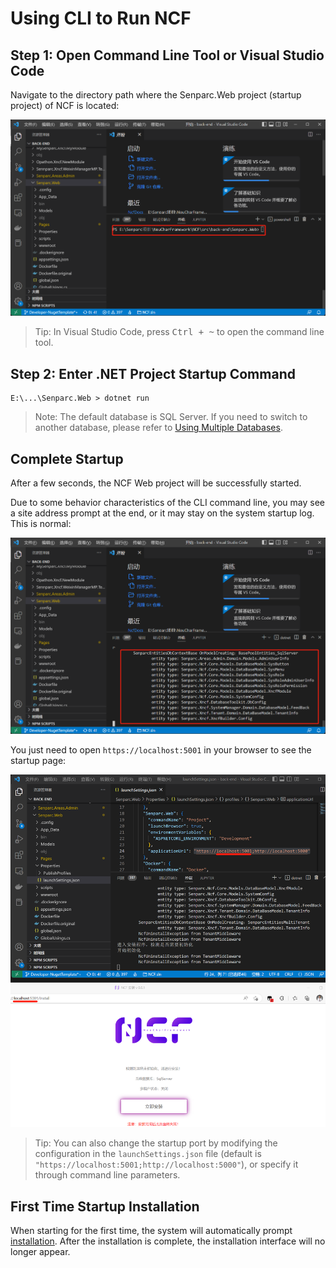 # Using CLI to Run NCF

## Step 1: Open Command Line Tool or Visual Studio Code

Navigate to the directory path where the Senparc.Web project (startup project) of NCF is located:

<img src="./images/run-ncf-with-cli-01.png" />

> Tip: In Visual Studio Code, press <kbd>Ctrl + ~</kbd> to open the command line tool.

## Step 2: Enter .NET Project Startup Command

```
E:\...\Senparc.Web > dotnet run
```

> Note: The default database is SQL Server. If you need to switch to another database, please refer to [Using Multiple Databases](/start/database/mutil_database_support.html).

## Complete Startup

After a few seconds, the NCF Web project will be successfully started.

Due to some behavior characteristics of the CLI command line, you may see a site address prompt at the end, or it may stay on the system startup log. This is normal:

<img src="./images/run-ncf-with-cli-02.png" />

You just need to open `https://localhost:5001` in your browser to see the startup page:

<img src="./images/run-ncf-with-cli-03.png" />

> Tip: You can also change the startup port by modifying the configuration in the `launchSettings.json` file (default is `"https://localhost:5001;http://localhost:5000"`), or specify it through command line parameters.

## First Time Startup Installation

When starting for the first time, the system will automatically prompt [installation](/start/start-develop/install-app.html). After the installation is complete, the installation interface will no longer appear.

